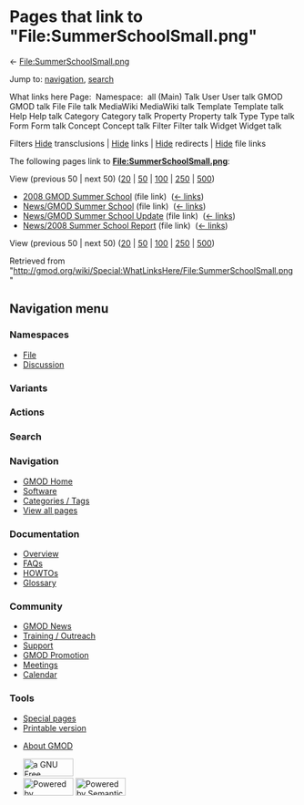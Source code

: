<div id="mw-page-base" class="noprint">

</div>

<div id="mw-head-base" class="noprint">

</div>

<div id="content" class="mw-body" role="main">

<span id="top"></span>

<div id="mw-js-message" style="display:none;">

</div>



# <span dir="auto">Pages that link to "File:SummerSchoolSmall.png"</span>

<div id="bodyContent">

<div id="contentSub">

←
[File:SummerSchoolSmall.png](/wiki/File:SummerSchoolSmall.png "File:SummerSchoolSmall.png")

</div>

<div id="jump-to-nav" class="mw-jump">

Jump to: [navigation](#mw-navigation), [search](#p-search)

</div>

<div id="mw-content-text">

What links here Page:  Namespace:  all (Main) Talk User User talk GMOD
GMOD talk File File talk MediaWiki MediaWiki talk Template Template talk
Help Help talk Category Category talk Property Property talk Type Type
talk Form Form talk Concept Concept talk Filter Filter talk Widget
Widget talk

Filters
[Hide](/mediawiki/index.php?title=Special:WhatLinksHere/File:SummerSchoolSmall.png&hidetrans=1 "Special:WhatLinksHere/File:SummerSchoolSmall.png")
transclusions \|
[Hide](/mediawiki/index.php?title=Special:WhatLinksHere/File:SummerSchoolSmall.png&hidelinks=1 "Special:WhatLinksHere/File:SummerSchoolSmall.png")
links \|
[Hide](/mediawiki/index.php?title=Special:WhatLinksHere/File:SummerSchoolSmall.png&hideredirs=1 "Special:WhatLinksHere/File:SummerSchoolSmall.png")
redirects \|
[Hide](/mediawiki/index.php?title=Special:WhatLinksHere/File:SummerSchoolSmall.png&hideimages=1 "Special:WhatLinksHere/File:SummerSchoolSmall.png")
file links

The following pages link to
**[File:SummerSchoolSmall.png](/wiki/File:SummerSchoolSmall.png "File:SummerSchoolSmall.png")**:

View (previous 50 \| next 50)
([20](/mediawiki/index.php?title=Special:WhatLinksHere/File:SummerSchoolSmall.png&limit=20 "Special:WhatLinksHere/File:SummerSchoolSmall.png")
\|
[50](/mediawiki/index.php?title=Special:WhatLinksHere/File:SummerSchoolSmall.png&limit=50 "Special:WhatLinksHere/File:SummerSchoolSmall.png")
\|
[100](/mediawiki/index.php?title=Special:WhatLinksHere/File:SummerSchoolSmall.png&limit=100 "Special:WhatLinksHere/File:SummerSchoolSmall.png")
\|
[250](/mediawiki/index.php?title=Special:WhatLinksHere/File:SummerSchoolSmall.png&limit=250 "Special:WhatLinksHere/File:SummerSchoolSmall.png")
\|
[500](/mediawiki/index.php?title=Special:WhatLinksHere/File:SummerSchoolSmall.png&limit=500 "Special:WhatLinksHere/File:SummerSchoolSmall.png"))

- [2008 GMOD Summer
  School](/wiki/2008_GMOD_Summer_School "2008 GMOD Summer School") (file
  link) ‎ <span class="mw-whatlinkshere-tools">([←
  links](/mediawiki/index.php?title=Special:WhatLinksHere&target=2008+GMOD+Summer+School "Special:WhatLinksHere"))</span>
- [News/GMOD Summer
  School](/wiki/News/GMOD_Summer_School "News/GMOD Summer School") (file
  link) ‎ <span class="mw-whatlinkshere-tools">([←
  links](/mediawiki/index.php?title=Special:WhatLinksHere&target=News%2FGMOD+Summer+School "Special:WhatLinksHere"))</span>
- [News/GMOD Summer School
  Update](/wiki/News/GMOD_Summer_School_Update "News/GMOD Summer School Update")
  (file link) ‎ <span class="mw-whatlinkshere-tools">([←
  links](/mediawiki/index.php?title=Special:WhatLinksHere&target=News%2FGMOD+Summer+School+Update "Special:WhatLinksHere"))</span>
- [News/2008 Summer School
  Report](/wiki/News/2008_Summer_School_Report "News/2008 Summer School Report")
  (file link) ‎ <span class="mw-whatlinkshere-tools">([←
  links](/mediawiki/index.php?title=Special:WhatLinksHere&target=News%2F2008+Summer+School+Report "Special:WhatLinksHere"))</span>

View (previous 50 \| next 50)
([20](/mediawiki/index.php?title=Special:WhatLinksHere/File:SummerSchoolSmall.png&limit=20 "Special:WhatLinksHere/File:SummerSchoolSmall.png")
\|
[50](/mediawiki/index.php?title=Special:WhatLinksHere/File:SummerSchoolSmall.png&limit=50 "Special:WhatLinksHere/File:SummerSchoolSmall.png")
\|
[100](/mediawiki/index.php?title=Special:WhatLinksHere/File:SummerSchoolSmall.png&limit=100 "Special:WhatLinksHere/File:SummerSchoolSmall.png")
\|
[250](/mediawiki/index.php?title=Special:WhatLinksHere/File:SummerSchoolSmall.png&limit=250 "Special:WhatLinksHere/File:SummerSchoolSmall.png")
\|
[500](/mediawiki/index.php?title=Special:WhatLinksHere/File:SummerSchoolSmall.png&limit=500 "Special:WhatLinksHere/File:SummerSchoolSmall.png"))

</div>

<div class="printfooter">

Retrieved from
"<http://gmod.org/wiki/Special:WhatLinksHere/File:SummerSchoolSmall.png>"

</div>

<div id="catlinks" class="catlinks catlinks-allhidden">

</div>

<div class="visualClear">

</div>

</div>

</div>

<div id="mw-navigation">

## Navigation menu

<div id="mw-head">



<div id="left-navigation">

<div id="p-namespaces" class="vectorTabs" role="navigation"
aria-labelledby="p-namespaces-label">

### Namespaces

- <span id="ca-nstab-image"><a href="/wiki/File:SummerSchoolSmall.png" accesskey="c"
  title="View the file page [c]">File</a></span>
- <span id="ca-talk"><a
  href="/mediawiki/index.php?title=File_talk:SummerSchoolSmall.png&amp;action=edit&amp;redlink=1"
  accesskey="t"
  title="Discussion about the content page [t]">Discussion</a></span>

</div>

<div id="p-variants" class="vectorMenu emptyPortlet" role="navigation"
aria-labelledby="p-variants-label">

### 

### Variants[](#)

<div class="menu">

</div>

</div>

</div>

<div id="right-navigation">



<div id="p-cactions" class="vectorMenu emptyPortlet" role="navigation"
aria-labelledby="p-cactions-label">

### Actions[](#)

<div class="menu">

</div>

</div>

<div id="p-search" role="search">

### Search

<div id="simpleSearch">

</div>

</div>

</div>

</div>

<div id="mw-panel">

<div id="p-logo" role="banner">

<a href="/wiki/Main_Page"
style="background-image: url(http://gmod.org/images/GMOD-cogs.png);"
title="Visit the main page"></a>

</div>

<div id="p-Navigation" class="portal" role="navigation"
aria-labelledby="p-Navigation-label">

### Navigation

<div class="body">

- <span id="n-GMOD-Home">[GMOD Home](/wiki/Main_Page)</span>
- <span id="n-Software">[Software](/wiki/GMOD_Components)</span>
- <span id="n-Categories-.2F-Tags">[Categories /
  Tags](/wiki/Categories)</span>
- <span id="n-View-all-pages">[View all
  pages](/wiki/Special:AllPages)</span>

</div>

</div>

<div id="p-Documentation" class="portal" role="navigation"
aria-labelledby="p-Documentation-label">

### Documentation

<div class="body">

- <span id="n-Overview">[Overview](/wiki/Overview)</span>
- <span id="n-FAQs">[FAQs](/wiki/Category:FAQ)</span>
- <span id="n-HOWTOs">[HOWTOs](/wiki/Category:HOWTO)</span>
- <span id="n-Glossary">[Glossary](/wiki/Glossary)</span>

</div>

</div>

<div id="p-Community" class="portal" role="navigation"
aria-labelledby="p-Community-label">

### Community

<div class="body">

- <span id="n-GMOD-News">[GMOD News](/wiki/GMOD_News)</span>
- <span id="n-Training-.2F-Outreach">[Training /
  Outreach](/wiki/Training_and_Outreach)</span>
- <span id="n-Support">[Support](/wiki/Support)</span>
- <span id="n-GMOD-Promotion">[GMOD
  Promotion](/wiki/GMOD_Promotion)</span>
- <span id="n-Meetings">[Meetings](/wiki/Meetings)</span>
- <span id="n-Calendar">[Calendar](/wiki/Calendar)</span>

</div>

</div>

<div id="p-tb" class="portal" role="navigation"
aria-labelledby="p-tb-label">

### Tools

<div class="body">

- <span id="t-specialpages"><a href="/wiki/Special:SpecialPages" accesskey="q"
  title="A list of all special pages [q]">Special pages</a></span>
- <span id="t-print"><a
  href="/mediawiki/index.php?title=Special:WhatLinksHere/File:SummerSchoolSmall.png&amp;printable=yes"
  rel="alternate" accesskey="p"
  title="Printable version of this page [p]">Printable version</a></span>

</div>

</div>

</div>

</div>

<div id="footer" role="contentinfo">

- <span id="footer-places-about">[About
  GMOD](/wiki/GMOD:About "GMOD:About")</span>

<!-- -->

- <span id="footer-copyrightico">[<img src="http://www.gnu.org/graphics/gfdl-logo-small.png" width="88"
  height="31" alt="a GNU Free Documentation License" />](http://www.gnu.org/licenses/fdl-1.3.html)</span>
- <span id="footer-poweredbyico">[<img src="/mediawiki/skins/common/images/poweredby_mediawiki_88x31.png"
  width="88" height="31" alt="Powered by MediaWiki" />](//www.mediawiki.org/)
  [<img
  src="/mediawiki/extensions/SemanticMediaWiki/includes/../resources/images/smw_button.png"
  width="88" height="31" alt="Powered by Semantic MediaWiki" />](https://www.semantic-mediawiki.org/wiki/Semantic_MediaWiki)</span>

<div style="clear:both">

</div>

</div>
